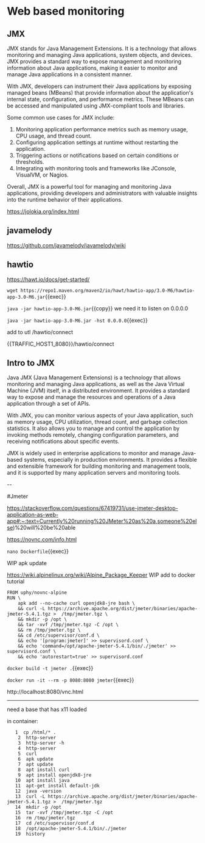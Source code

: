 # Web based monitoring

## JMX

JMX stands for Java Management Extensions. It is a technology that allows monitoring and managing Java applications, system objects, and devices. JMX provides a standard way to expose management and monitoring information about Java applications, making it easier to monitor and manage Java applications in a consistent manner.

With JMX, developers can instrument their Java applications by exposing managed beans (MBeans) that provide information about the application's internal state, configuration, and performance metrics. These MBeans can be accessed and manipulated using JMX-compliant tools and libraries.

Some common use cases for JMX include:

1. Monitoring application performance metrics such as memory usage, CPU usage, and thread count.
2. Configuring application settings at runtime without restarting the application.
3. Triggering actions or notifications based on certain conditions or thresholds.
4. Integrating with monitoring tools and frameworks like JConsole, VisualVM, or Nagios.

Overall, JMX is a powerful tool for managing and monitoring Java applications, providing developers and administrators with valuable insights into the runtime behavior of their applications.

https://jolokia.org/index.html

## javamelody



https://github.com/javamelody/javamelody/wiki





## hawtio



https://hawt.io/docs/get-started/



`wget https://repo1.maven.org/maven2/io/hawt/hawtio-app/3.0-M6/hawtio-app-3.0-M6.jar`{{exec}}


`java -jar hawtio-app-3.0-M6.jar`{{copy}} we need it to listen on 0.0.0.0


`java -jar hawtio-app-3.0-M6.jar -hst 0.0.0.0`{{exec}}

add to utl /hawtio/connect

{{TRAFFIC_HOST1_8080}}/hawtio/connect

## Intro to JMX

 Java JMX (Java Management Extensions) is a technology that allows monitoring and managing Java applications, as well as the Java Virtual Machine (JVM) itself, in a distributed environment. It provides a standard way to expose and manage the resources and operations of a Java application through a set of APIs.

With JMX, you can monitor various aspects of your Java application, such as memory usage, CPU utilization, thread count, and garbage collection statistics. It also allows you to manage and control the application by invoking methods remotely, changing configuration parameters, and receiving notifications about specific events.

JMX is widely used in enterprise applications to monitor and manage Java-based systems, especially in production environments. It provides a flexible and extensible framework for building monitoring and management tools, and it is supported by many application servers and monitoring tools.


--

#Jmeter

https://stackoverflow.com/questions/67419731/use-jmeter-desktop-application-as-web-app#:~:text=Currently%20running%20JMeter%20as%20a,someone%20else)%20will%20be%20able

https://novnc.com/info.html

`nano Dockerfile`{{exec}}

WIP apk update

https://wiki.alpinelinux.org/wiki/Alpine_Package_Keeper  WIP add to docker tutorial

```
FROM uphy/novnc-alpine
RUN \
    apk add --no-cache curl openjdk8-jre bash \
    && curl -L https://archive.apache.org/dist/jmeter/binaries/apache-jmeter-5.4.1.tgz >  /tmp/jmeter.tgz \
    && mkdir -p /opt \
    && tar -xvf /tmp/jmeter.tgz -C /opt \
    && rm /tmp/jmeter.tgz \
    && cd /etc/supervisor/conf.d \
    && echo '[program:jmeter]' >> supervisord.conf \
    && echo 'command=/opt/apache-jmeter-5.4.1/bin/./jmeter' >> supervisord.conf \
    && echo 'autorestart=true' >> supervisord.conf
```
`docker build -t jmeter .`{{exec}}

`docker run -it --rm -p 8080:8080 jmeter`{{exec}}

http://localhost:8080/vnc.html

---


need a base that has x11 loaded


in container:
```
   1  cp /html/* .
    2  http-server
    3  http-server -h
    4  http-server
    5  curl
    6  apk update
    7  apt update
    8  apt install curl
    9  apt install openjdk8-jre
   10  apt install java
   11  apt-get install default-jdk
   12  java -version
   13  curl -L https://archive.apache.org/dist/jmeter/binaries/apache-jmeter-5.4.1.tgz >  /tmp/jmeter.tgz
   14  mkdir -p /opt
   15  tar -xvf /tmp/jmeter.tgz -C /opt
   16  rm /tmp/jmeter.tgz
   17  cd /etc/supervisor/conf.d
   18  /opt/apache-jmeter-5.4.1/bin/./jmeter
   19  history
   ```
